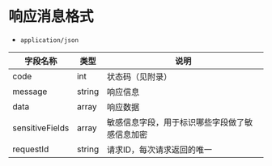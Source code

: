 # 响应消息格式

- `application/json`

| 字段名称        | 类型   | 说明                                           |
| --------------- | ------ | ---------------------------------------------- |
| code            | int    | 状态码（见附录）                               |
| message         | string | 响应信息                                       |
| data            | array  | 响应数据                                       |
| sensitiveFields | array  | 敏感信息字段，用于标识哪些字段做了敏感信息加密 |
| requestId       | string | 请求ID，每次请求返回的唯一                     |

